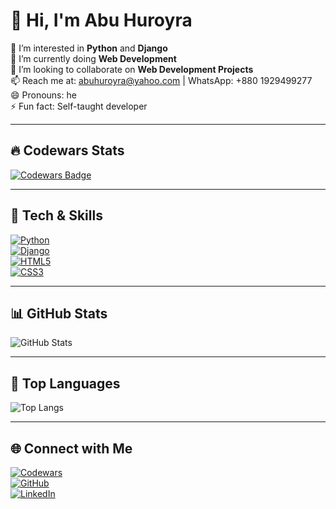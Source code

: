# 👋 Hi, I'm Abu Huroyra

👀 I’m interested in **Python** and **Django**  
🌱 I’m currently doing **Web Development**  
💞️ I’m looking to collaborate on **Web Development Projects**  
📫 Reach me at: [abuhuroyra@yahoo.com](mailto:abuhuroyra@yahoo.com) | WhatsApp: +880 1929499277  
😄 Pronouns: he  
⚡ Fun fact: Self-taught developer  

---

## 🔥 Codewars Stats

[![Codewars Badge](https://www.codewars.com/users/pythonpro1987/badges/large)](https://www.codewars.com/users/pythonpro1987)

---

## 🐍 Tech & Skills

[![Python](https://img.shields.io/badge/Python-3776AB?style=for-the-badge&logo=python&logoColor=white)](https://www.python.org/)  
[![Django](https://img.shields.io/badge/Django-092E20?style=for-the-badge&logo=django&logoColor=white)](https://www.djangoproject.com/)  
[![HTML5](https://img.shields.io/badge/HTML5-E34F26?style=for-the-badge&logo=html5&logoColor=white)](https://developer.mozilla.org/en-US/docs/Web/HTML)  
[![CSS3](https://img.shields.io/badge/CSS3-1572B6?style=for-the-badge&logo=css3&logoColor=white)](https://developer.mozilla.org/en-US/docs/Web/CSS)

---

## 📊 GitHub Stats

![GitHub Stats](https://github-readme-stats.vercel.app/api?username=pythonpro1987&show_icons=true&theme=radical)

---

## 🚀 Top Languages

![Top Langs](https://github-readme-stats.vercel.app/api/top-langs/?username=pythonpro1987&layout=compact&theme=radical)

---

## 🌐 Connect with Me

[![Codewars](https://img.shields.io/badge/Codewars-CC2222?style=for-the-badge&logo=codewars&logoColor=white)](https://www.codewars.com/users/pythonpro1987)  
[![GitHub](https://img.shields.io/badge/GitHub-181717?style=for-the-badge&logo=github&logoColor=white)](https://github.com/pythonpro1987)  
[![LinkedIn](https://img.shields.io/badge/LinkedIn-0A66C2?style=for-the-badge&logo=linkedin&logoColor=white)](https://www.linkedin.com/in/YOUR_LINKEDIN_USERNAME)
